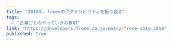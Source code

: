 ```yaml
---
title: "2018年、freeeのアクセシビリティを振り返る"
tags:
  - "企業ごとのやっていきの表明"
link: "https://developers.freee.co.jp/entry/freee-a11y-2018"
published: true
---
```

